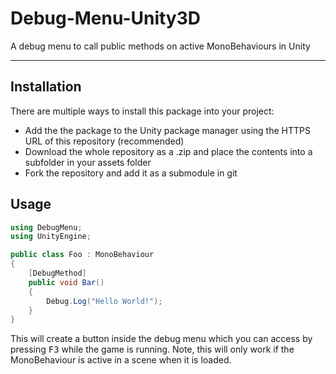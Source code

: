 # Debug-Menu-Unity3D
A debug menu to call public methods on active MonoBehaviours in Unity

---
## Installation
There are multiple ways to install this package into your project:
- Add the the package to the Unity package manager using the HTTPS URL of this repository (recommended)
- Download the whole repository as a .zip and place the contents into a subfolder in your assets folder
- Fork the repository and add it as a submodule in git

## Usage
```csharp
using DebugMenu;
using UnityEngine;

public class Foo : MonoBehaviour
{
    [DebugMethod]
    public void Bar()
    {
        Debug.Log("Hello World!");
    }
}
```

This will create a button inside the debug menu which you can access by pressing <kbd>F3</kbd> while the game is running.
Note, this will only work if the MonoBehaviour is active in a scene when it is loaded.
